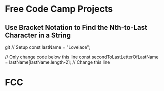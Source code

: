 # Free Code Camp Projects
## Use Bracket Notation to Find the Nth-to-Last Character in a String
git  // Setup
const lastName = "Lovelace";

// Only change code below this line
const secondToLastLetterOfLastName = lastName[lastName.length-2]; // Change this line
# FCC

